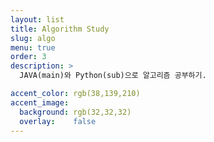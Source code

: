```yaml
---
layout: list
title: Algorithm Study
slug: algo
menu: true
order: 3
description: >
  JAVA(main)와 Python(sub)으로 알고리즘 공부하기.

accent_color: rgb(38,139,210)
accent_image:
  background: rgb(32,32,32)
  overlay:    false
---
```


